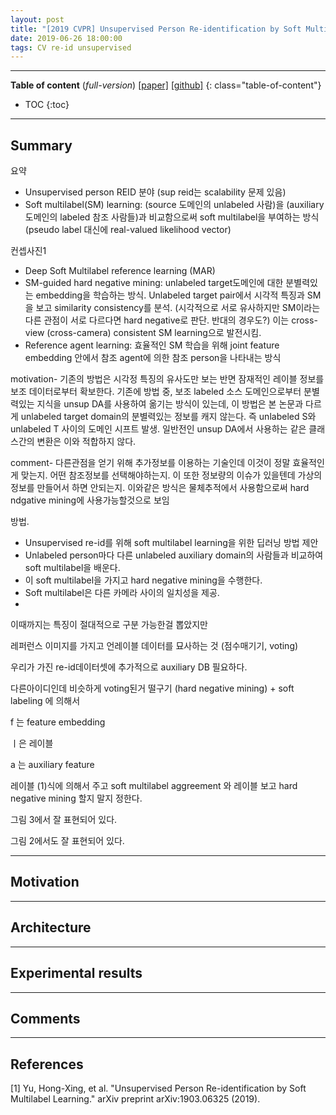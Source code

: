 ```yaml
---
layout: post
title: "[2019 CVPR] Unsupervised Person Re-identification by Soft Multilabel Learning (*Incomplete*)"
date: 2019-06-26 18:00:00
tags: CV re-id unsupervised
---
```


<!--more-->

---

**Table of content** (*full-version*)
[[paper]](http://openaccess.thecvf.com/content_CVPR_2019/papers/Yu_Unsupervised_Person_Re-Identification_by_Soft_Multilabel_Learning_CVPR_2019_paper.pdf) [[github]](https://github.com/KovenYu/MAR)
{: class="table-of-content"}
* TOC
{:toc}

---

## Summary


요약
- Unsupervised person REID 분야 (sup reid는 scalability 문제 있음)
- Soft multilabel(SM) learning: (source 도메인의 unlabeled 사람)을 (auxiliary 도메인의 labeled 참조 사람들)과 비교함으로써 soft multilabel을 부여하는 방식 (pseudo label 대신에 real-valued likelihood vector) 

컨셉사진1
- Deep Soft Multilabel reference learning (MAR)
- SM-guided hard negative mining: unlabeled target도메인에 대한 분별력있는 embedding을 학습하는 방식. Unlabeled target pair에서 시각적 특징과 SM을 보고 similarity consistency를 분석. (시각적으로 서로 유사하지만 SM이라는 다른 관점이 서로 다르다면 hard negative로 판단. 반대의 경우도?) 이는 cross-view (cross-camera) consistent SM learning으로 발전시킴.
- Reference agent learning: 효율적인 SM 학습을 위해 joint feature embedding 안에서 참조 agent에 의한 참조 person을 나타내는 방식 

motivation- 기존의 방법은 시각정 특징의 유사도만 보는 반면 잠재적인 레이블 정보를 보조 데이터로부터 확보한다.
기존에 방법 중, 보조 labeled 소스 도메인으로부터 분별력있는 지식을 unsup DA를 사용하여 옮기는 방식이 있는데, 이 방법은 본 논문과 다르게 unlabeled target domain의 분별력있는 정보를 캐지 않는다. 즉 unlabeled S와 unlabeled T 사이의 도메인 시프트 발생. 
일반전인 unsup DA에서 사용하는 같은 클래스간의 변환은 이와 적합하지 않다.

comment- 다른관점을 얻기 위해 추가정보를 이용하는 기술인데 이것이 정말 효율적인게 맞는지. 어떤 참조정보를 선택해야하는지. 이 또한 정보량의 이슈가 있을텐데 가상의 정보를 만들어서 하면 안되는지.
이와같은 방식은 물체추적에서 사용함으로써 hard ndgative mining에 사용가능할것으로 보임

방법.





- Unsupervised re-id를 위해 soft multilabel learning을 위한 딥러닝 방법 제안
- Unlabeled person마다 다른 unlabeled auxiliary domain의 사람들과 비교하여 soft multilabel을 배운다.
- 이 soft multilabel을 가지고 hard negative mining을 수행한다.
- Soft multilabel은 다른 카메라 사이의 일치성을 제공.
- 

이때까지는 특징이 절대적으로 구분 가능한걸 뽑았지만

레퍼런스 이미지를 가지고 언레이블 데이터를 묘사하는 것 (점수매기기, voting)

우리가 가진 re-id데이터셋에 추가적으로 auxiliary DB 필요하다.

다른아이디인데 비슷하게 voting된거 떨구기 (hard negative mining) + soft labeling 에 의해서

f 는 feature embedding

ㅣ은 레이블

a 는 auxiliary feature

레이블 (1)식에 의해서 주고
soft multilabel aggreement 와 레이블 보고 hard negative mining 할지 말지 정한다.

그림 3에서 잘 표현되어 있다.

그림 2에서도 잘 표현되어 있다.

--- 

## Motivation

---

## Architecture

---

## Experimental results

---

## Comments

---

## References

[1] Yu, Hong-Xing, et al. "Unsupervised Person Re-identification by Soft Multilabel Learning." arXiv preprint arXiv:1903.06325 (2019).
